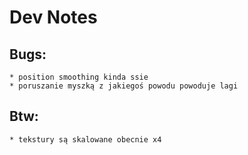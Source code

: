 # Dev Notes

## Bugs:
	* position smoothing kinda ssie
	* poruszanie myszką z jakiegoś powodu powoduje lagi

## Btw:
	* tekstury są skalowane obecnie x4
